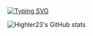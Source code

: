 <!--
   __ ____   __     _   __________________  _  __    __ _____________ ____   _______ 
  / // / /  / / ___| | / /  _/ __/  _/ __ \/ |/ /___/ // /  _/ ___/ // / /  / __/ _ \
 / _  / /__/ /_/___/ |/ // /_\ \_/ // /_/ /    /___/ _  // // (_ / _  / /__/ _// , _/
/_//_/____/____/   |___/___/___/___/\____/_/|_/   /_//_/___/\___/_//_/____/___/_/|_| 
                                                                                     
-->


[![Typing SVG](https://readme-typing-svg.demolab.com?font=Fira+Code&duration=5000&pause=100&center=%E5%81%87&vCenter=%E5%81%87&multiline=true&repeat=%E7%9C%9F&width=435&height=80&lines=JUST-HLL-Vision;Energy+mechanism+%26+Auto+aim+;Infantry+operator)](https://git.io/typing-svg)


![Highler23's GitHub stats](https://github-readme-stats.vercel.app/api?username=Highler23&show_icons=true&theme=tokyonight)

<!--
**Highler23/Highler23** is a ✨ _special_ ✨ repository because its `README.md` (this file) appears on your GitHub profile.

Here are some ideas to get you started:

- 🔭 I’m currently working on ...
- 🌱 I’m currently learning ...
- 👯 I’m looking to collaborate on ...
- 🤔 I’m looking for help with ...
- 💬 Ask me about ...
- 📫 How to reach me: ...
- 😄 Pronouns: ...
- ⚡ Fun fact: ...
-->
